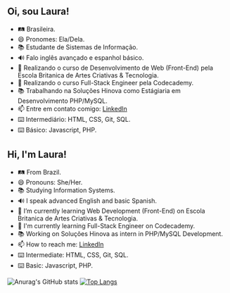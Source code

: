 ## Oi, sou Laura!
- 🛤 Brasileira.
- 😄 Pronomes: Ela/Dela.
- 📚 Estudante de Sistemas de Informação.
- 🔊 Falo inglês avançado e espanhol básico.
- 🌱 Realizando o curso de Desenvolvimento de Web (Front-End) pela Escola Britanica de Artes Criativas & Tecnologia.
- 📒 Realizando o curso Full-Stack Engineer pela Codecademy.
- 📚 Trabalhando na Soluções Hinova como Estágiaria em Desenvolvimento PHP/MySQL.
- 📫 Entre em contato comigo: [LinkedIn](https://www.linkedin.com/in/lauracacique/)
- ⌨️ Intermediário: HTML, CSS, Git, SQL.
- ⌨️ Básico: Javascript, PHP.




## Hi, I'm Laura!
- 🛤 From Brazil.
- 😄 Pronouns: She/Her.
- 📚 Studying Information Systems.
- 🔊 I speak advanced English and basic Spanish.
- 🌱 I’m currently learning Web Development (Front-End) on Escola Britanica de Artes Criativas & Tecnologia.
- 📒 I'm currently learning Full-Stack Engineer on Codecademy.
- 📚 Working on Soluções Hinova as intern in PHP/MySQL Development. 
- 📫 How to reach me: [LinkedIn](https://www.linkedin.com/in/lauracacique/)
- ⌨️ Intermediate: HTML, CSS, Git, SQL.
- ⌨️ Basic: Javascript, PHP.



![Anurag's GitHub stats](https://github-readme-stats.vercel.app/api?username=lauravitalc&theme=radical&show_icons=true) [![Top Langs](https://github-readme-stats.vercel.app/api/top-langs/?username=lauravitalc&layout=compact&theme=radical)](https://github.com/anuraghazra/github-readme-stats)

